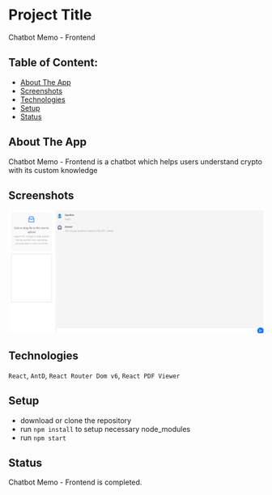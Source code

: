 # Project Title

Chatbot Memo - Frontend

## Table of Content:

- [About The App](#about-the-app)
- [Screenshots](#screenshots)
- [Technologies](#technologies)
- [Setup](#setup)
- [Status](#status)

## About The App

Chatbot Memo - Frontend is a chatbot which helps users understand crypto with its custom knowledge

## Screenshots

![Chatbot screenshot](./img/screenshot.png)

## Technologies

`React`, `AntD`, `React Router Dom v6`, `React PDF Viewer`

## Setup

- download or clone the repository
- run `npm install` to setup necessary node_modules
- run `npm start`

## Status

Chatbot Memo - Frontend is completed.
